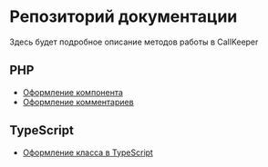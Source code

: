 # Репозиторий документации
Здесь будет подробное описание методов работы в CallKeeper

## PHP

* [Оформление компонента](component_fulfil.md) 
* [Оформление комментариев](comments_sctict_use.md) 

## TypeScript

* [Оформление класса в TypeScript](typescript_class_fulfil.md) 

 